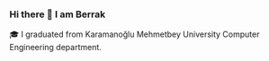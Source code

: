 ### Hi there 👋 I am Berrak

🎓 I graduated from Karamanoğlu Mehmetbey University Computer Engineering department.

